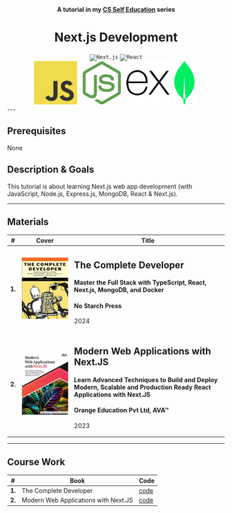 <div align="center">
  <b>A tutorial in my <a href="https://github.com/abeerration/CS-Self-Education">CS Self Education</a> series</b>
  <h1>Next.js Development</h1>
</div>

<div align="center">
  <code><img width="150" src="https://github.com/marwin1991/profile-technology-icons/assets/136815194/5f8c622c-c217-4649-b0a9-7e0ee24bd704" alt="Next.js" title="Next.js"/></code>
  <code><img width="150" src="https://user-images.githubusercontent.com/25181517/183897015-94a058a6-b86e-4e42-a37f-bf92061753e5.png" alt="React" title="React"/></code>
  <br>
  <img height="100" src="js.svg">&nbsp;&nbsp;
  <img height="100" src="nodejs.svg">&nbsp;&nbsp;
  <img height="100" src="expressjs.svg">&nbsp;&nbsp;
  <img height="100" src="mongodb.svg">&nbsp;&nbsp;
</div>
---

## Prerequisites

None

## Description & Goals

This tutorial is about learning Next.js web app development (with JavaScript, Node.js, Express.js, MongoDB, React & Next.js).

---

## Materials

| # | Cover | Title |
| ----------- | ----------- | ----------- |
| **1.** | ![](cover-1.jpg) | <h2>The Complete Developer</h2><h4>Master the Full Stack with TypeScript, React, Next.js, MongoDB, and Docker</h4><h4>No Starch Press</h4><p>2024</p> |
| **2.** | ![](cover-2.jpg) | <h2>Modern Web Applications with Next.JS</h2><h4>Learn Advanced Techniques to Build and Deploy Modern, Scalable and Production Ready React Applications with Next.JS</h4><h4>Orange Education Pvt Ltd, AVA™</h4><p>2023</p> |

---

## Course Work

| # | Book | Code |
| ----------- | ----------- | ----------- |
| **1.** | The Complete Developer | [code](https://github.com/abeerration/Next.js-Development/tree/main/1.%20The%20Complete%20Developer) |
| **2.** | Modern Web Applications with Next.JS | [code](https://github.com/abeerration/Next.js-Development/tree/main/2.%20Modern%20Web%20Applications%20with%20Next.JS) |
